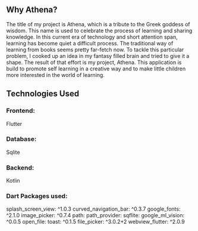 ## Why Athena?

The title of my project is Athena, which is a tribute to the Greek goddess of wisdom.
This name is used to celebrate the process of learning and sharing knowledge.
In this current era of technology and short attention span, learning has become quiet a difficult process.
The traditional way of learning from books seems pretty far-fetch now. To tackle this particular problem,
I cooked up an idea in my fantasy filled brain and tried to give it a shape.
The result of that effort is my project, Athena.
This application is build to promote self learning in a creative way and to make little children more interested in the world of learning.

## Technologies Used

### Frontend:
Flutter
### Database:
Sqlite
### Backend:
Kotlin
### Dart Packages used:
    
splash_screen_view: ^1.0.3
curved_navigation_bar: ^0.3.7
google_fonts: ^2.1.0
image_picker: ^0.7.4
path:
path_provider:
sqflite:
google_ml_vision: ^0.0.5
open_file:
toast: ^0.1.5
file_picker: ^3.0.2+2
webview_flutter: ^2.0.9

